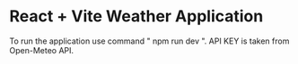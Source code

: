 # React + Vite Weather Application
To run the application use command " npm run dev ".
API KEY is taken from Open-Meteo API.

